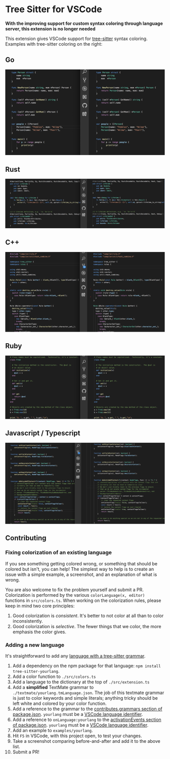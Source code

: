 # Tree Sitter for VSCode

**With the improving support for custom syntax coloring through language server, this extension is no longer needed**

This extension gives VSCode support for [tree-sitter](http://tree-sitter.github.io/tree-sitter/) syntax coloring. Examples with tree-sitter coloring on the right:

## Go

![Go](./images/go.png)

## Rust

![Rust](./images/rust.png)

## C++

![C++](./images/cpp.png)

## Ruby

![Ruby](./images/ruby.png)

## Javascript / Typescript

![Typescript](./images/typescript.png)

## Contributing

### Fixing colorization of an existing language

If you see something getting colored wrong, or something that should be colored but isn't, you can help! The simplest way to help is to create an issue with a simple example, a screenshot, and an explanation of what is wrong. 

You are also welcome to fix the problem yourself and submit a PR. Colorization is performed by the various `colorLanguage(x, editor)` functions in `src/colors.ts`. When working on the colorization rules, please keep in mind two core principles:

1. Good colorization is *consistent*. It's better to not color at all than to color inconsistently.
2. Good colorization is *selective*. The fewer things that we color, the more emphasis the color gives.

### Adding a new language

It's straightforward to add any [language with a tree-sitter grammar](https://tree-sitter.github.io/tree-sitter/).

1. Add a dependency on the npm package for that language: `npm install tree-sitter-yourlang`.
2. Add a color function to `./src/colors.ts`
3. Add a language to the dictionary at the top of `./src/extension.ts`
4. Add a **simplified** TextMate grammar to `./textmate/yourlang.tmLanguage.json`. The job of this textmate grammar is just to color keywords and simple literals; anything tricky should be left white and colored by your color function.
5. Add a reference to the grammar to the [contributes.grammars section of package.json](https://github.com/georgewfraser/vscode-tree-sitter/blob/fb4400b78481845c6a8497d079508d28aea25c19/package.json#L26). `yourlang` must be a [VSCode language identifier](https://code.visualstudio.com/docs/languages/identifiers).
6. Add a reference to `onLanguage:yourlang` to the [activationEvents section of package.json](https://github.com/georgewfraser/vscode-tree-sitter/blob/fb4400b78481845c6a8497d079508d28aea25c19/package.json#L18). `yourlang` must be a [VSCode language identifier](https://code.visualstudio.com/docs/languages/identifiers).
7. Add an example to `examples/yourlang`.
8. Hit `F5` in VSCode, with this project open, to test your changes.
9. Take a screenshot comparing before-and-after and add it to the above list.
10. Submit a PR!
